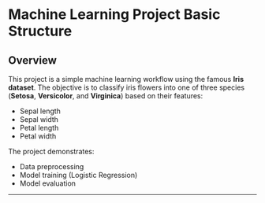 # **Machine Learning Project Basic Structure**

## **Overview**
This project is a simple machine learning workflow using the famous **Iris dataset**. The objective is to classify iris flowers into one of three species (**Setosa**, **Versicolor**, and **Virginica**) based on their features:
- Sepal length
- Sepal width
- Petal length
- Petal width

The project demonstrates:
- Data preprocessing
- Model training (Logistic Regression)
- Model evaluation

---


